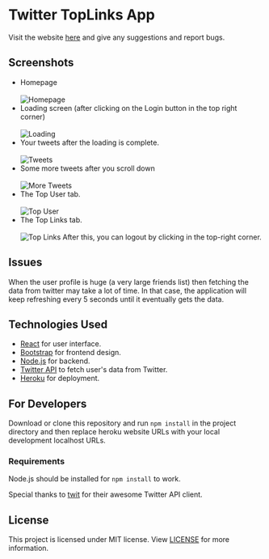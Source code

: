 # Twitter TopLinks App

Visit the website [here](https://intense-beyond-79161.herokuapp.com/) and give any suggestions and report bugs.<br/>

## Screenshots

- Homepage <br/><br/>
  ![Homepage](https://i.imgur.com/ksBWFO4.png)
- Loading screen (after clicking on the Login button in the top right corner)<br/><br/>
  ![Loading](https://i.imgur.com/8O6idFB.png)
- Your tweets after the loading is complete.<br/><br/>
  ![Tweets](https://i.imgur.com/TbzlyNv.png)
- Some more tweets after you scroll down <br/><br/>
  ![More Tweets](https://i.imgur.com/DUU4nHZ.png)
- The Top User tab. <br/><br/>
  ![Top User](https://i.imgur.com/ZbuDrNO.png)
- The Top Links tab. <br/><br/>
  ![Top Links](https://i.imgur.com/2nOQzTl.png)
  After this, you can logout by clicking in the top-right corner.

## Issues
When the user profile is huge (a very large friends list) then fetching the data from twitter may take a lot of time. In that case, the application will keep refreshing every 5 seconds until it eventually gets the data.

## Technologies Used

- [React](https://reactjs.org/) for user interface.<br/>
- [Bootstrap](https://getbootstrap.com/) for frontend design.<br/>
- [Node.js](https://nodejs.org/) for backend.<br/>
- [Twitter API](https://developer.twitter.com/en/products/twitter-api) to fetch user's data from Twitter.
- [Heroku](https://heroku.com/) for deployment.

## For Developers

Download or clone this repository and run `npm install` in the project directory and then replace heroku website URLs with your local development localhost URLs.<br/>

### Requirements

Node.js should be installed for `npm install` to work.

Special thanks to [twit](https://github.com/ttezel/twit) for their awesome Twitter API client.

## License

This project is licensed under MIT license. View [LICENSE](https://github.com/ashutoshdumiyan/twitter-toplinks/blob/master/LICENSE) for more information.
